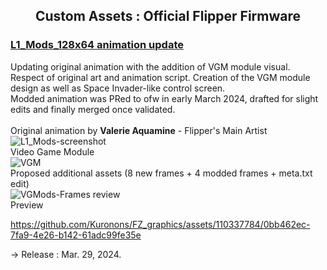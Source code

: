 ## <p align="center">Custom Assets : Official Flipper Firmware</p>

### [L1_Mods_128x64 animation update](https://github.com/flipperdevices/flipperzero-firmware/tree/dev/assets/dolphin/external/L1_Mods_128x64)<BR>
Updating original animation with the addition of VGM module visual.<BR>
Respect of original art and animation script. Creation of the VGM module design as well as Space Invader-like control screen.<BR>
Modded animation was PRed to ofw in early March 2024, drafted for slight edits and finally merged once validated.<BR><BR>
Original animation by **Valerie Aquamine** - Flipper's Main Artist<BR>
![L1_Mods-screenshot](https://github.com/Kuronons/FZ_graphics/assets/110337784/b934b515-07d9-479e-a3a1-2c6d66ab4418)<BR>
Video Game Module<BR>
![VGM](https://github.com/Kuronons/FZ_graphics/assets/110337784/d8360a8e-e542-40c1-8926-8f2b11f658fa)<BR>
Proposed additional assets (8 new frames + 4 modded frames + meta.txt edit)<BR>
![VGMods-Frames review](https://github.com/Kuronons/FZ_graphics/assets/110337784/9e39e832-c6b9-4e41-b72a-fbefd4cfd8b6)<BR>
Preview

https://github.com/Kuronons/FZ_graphics/assets/110337784/0bb462ec-7fa9-4e26-b142-61adc99fe35e

-> Release : Mar. 29, 2024.<BR><BR>
